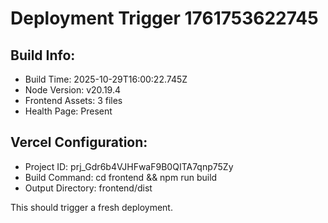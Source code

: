 # Deployment Trigger 1761753622745

## Build Info:
- Build Time: 2025-10-29T16:00:22.745Z
- Node Version: v20.19.4
- Frontend Assets: 3 files
- Health Page: Present

## Vercel Configuration:
- Project ID: prj_Gdr6b4VJHFwaF9B0QITA7qnp75Zy
- Build Command: cd frontend && npm run build
- Output Directory: frontend/dist

This should trigger a fresh deployment.

